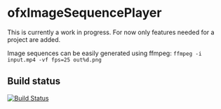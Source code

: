 # ofxImageSequencePlayer

This is currently a work in progress. For now only features needed for a project are added.

Image sequences can be easily generated using ffmpeg: `ffmpeg -i input.mp4 -vf fps=25 out%d.png`

## Build status
[![Build Status](https://travis-ci.com/thomasgeissl/ofxImageSequencePlayer.svg?branch=master)](https://travis-ci.com/thomasgeissl/ofxImageSequencePlayer)